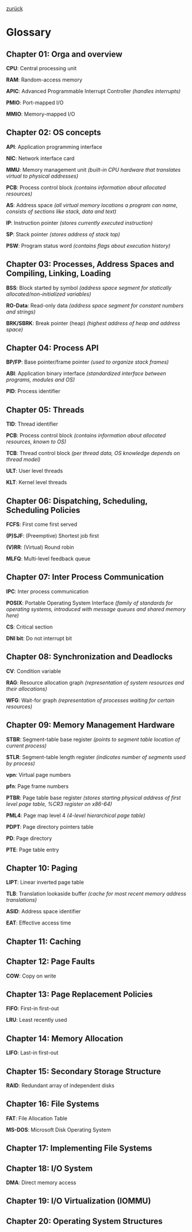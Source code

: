 [zurück](README.md)

# Glossary

## Chapter 01: Orga and overview

**CPU**: Central processing unit

**RAM**: Random-access memory
 
**APIC**: Advanced Programmable Interrupt Controller _(handles interrupts)_

**PMIO**: Port-mapped I/O

**MMIO**: Memory-mapped I/O

## Chapter 02: OS concepts

**API**: Application programming interface

**NIC**: Network interface card

**MMU**: Memory management unit _(built-in CPU hardware that translates virtual to physical addresses)_

**PCB**: Process control block _(contains information about allocated resources)_

**AS**: Address space _(all virtual memory locations a program can name, consists of sections like stack, data and text)_

**IP**: Instruction pointer _(stores currently executed instruction)_

**SP**: Stack pointer _(stores address of stack top)_

**PSW**: Program status word _(contains flags about execution history)_

## Chapter 03: Processes, Address Spaces and Compiling, Linking, Loading

**BSS**: Block started by symbol _(address space segment for statically allocated/non-initialized variables)_

**RO-Data**: Read-only data _(address space segment for constant numbers and strings)_

**BRK/SBRK**: Break pointer (heap) _(highest address of heap and address space)_

## Chapter 04: Process API

**BP/FP**: Base pointer/frame pointer _(used to organize stack frames)_

**ABI**: Application binary interface _(standardized interface between programs, modules and OS)_

**PID**: Process identifier

## Chapter 05: Threads

**TID**: Thread identifier

**PCB**: Process control block _(contains information about allocated resources, known to OS)_

**TCB**: Thread control block _(per thread data, OS knowledge depends on thread model)_

**ULT**: User level threads

**KLT**: Kernel level threads

## Chapter 06: Dispatching, Scheduling, Scheduling Policies

**FCFS**: First come first served

**(P)SJF**: (Preemptive) Shortest job first

**(V)RR**: (Virtual) Round robin

**MLFQ**: Multi-level feedback queue

## Chapter 07: Inter Process Communication

**IPC**: Inter process communication

**POSIX**: Portable Operating System Interface _(family of standards for operating systems, introduced with message queues and shared memory here)_

**CS**: Critical section

**DNI bit**: Do not interrupt bit

## Chapter 08: Synchronization and Deadlocks

**CV**: Condition variable

**RAG**: Resource allocation graph _(representation of system resources and their allocations)_

**WFG**: Wait-for graph _(representation of processes waiting for certain resources)_

## Chapter 09: Memory Management Hardware

**STBR**: Segment-table base register _(points to segment table location of current process)_

**STLR**: Segment-table length register _(indicates number of segments used by process)_

**vpn**: Virtual page numbers

**pfn**: Page frame numbers

**PTBR**: Page table base register _(stores starting physical address of first level page table, %CR3 register on x86-64)_

**PML4**: Page map level 4 _(4-level hierarchical page table)_

**PDPT**: Page directory pointers table

**PD**: Page directory

**PTE**: Page table entry

## Chapter 10: Paging

**LIPT**: Linear inverted page table

**TLB**: Translation lookaside buffer _(cache for most recent memory address translations)_

**ASID**: Address space identifier

**EAT**: Effective access time

## Chapter 11: Caching

## Chapter 12: Page Faults

**COW**: Copy on write

## Chapter 13: Page Replacement Policies

**FIFO**: First-in first-out

**LRU**: Least recently used

## Chapter 14: Memory Allocation

**LIFO**: Last-in first-out

## Chapter 15: Secondary Storage Structure

**RAID**: Redundant array of independent disks 

## Chapter 16: File Systems

**FAT**: File Allocation Table

**MS-DOS**: Microsoft Disk Operating System

## Chapter 17: Implementing File Systems

## Chapter 18: I/O System

**DMA**: Direct memory access

## Chapter 19: I/O Virtualization (IOMMU)

## Chapter 20: Operating System Structures

